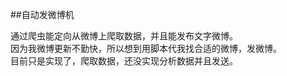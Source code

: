 ##自动发微博机

通过爬虫能定向从微博上爬取数据，并且能发布文字微博。  
因为我微博更新不勤快，所以想到用脚本代我找合适的微博，发微博。  
目前只是实现了，爬取数据，还没实现分析数据并且发送。
